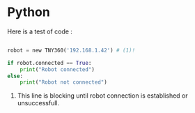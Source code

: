 # Python

Here is a test of code :

```py title="test.py"

robot = new TNY360('192.168.1.42') # (1)!

if robot.connected == True:
    print("Robot connected")
else:
    print("Robot not connected")


```

1. This line is blocking until robot connection is established or unsuccessfull.
